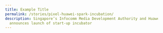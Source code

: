 ```yaml
---
title: Example Title
permalink: /stories/pixel-huawei-spark-incubation/
description: Singapore’s Infocomm Media Development Authority and Huawei Cloud
  announces launch of start-up incubator
---
```

